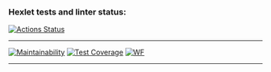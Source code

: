 ### Hexlet tests and linter status:
[![Actions Status](https://github.com/Stonek79/frontend-project-lvl3/workflows/hexlet-check/badge.svg)](https://github.com/Stonek79/frontend-project-lvl3/actions)

* * *

[![Maintainability](https://api.codeclimate.com/v1/badges/a99a88d28ad37a79dbf6/maintainability)](https://codeclimate.com/github/Stonek79/frontend-project-lvl3)
[![Test Coverage](https://api.codeclimate.com/v1/badges/a99a88d28ad37a79dbf6/test_coverage)](https://codeclimate.com/github/Stonek79/frontend-project-lvl3)
[![WF](https://github.com/Stonek79/frontend-project-lvl3/workflows/ThirdWF/badge.svg)](https://github.com/Stonek79/frontend-project-lvl3/actions)

* * *
